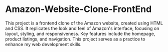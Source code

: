 # Amazon-Website-Clone-FrontEnd
This project is a frontend clone of the Amazon website, created using HTML and CSS. It replicates the look and feel of Amazon's interface, focusing on layout, styling, and responsiveness. Key features include the homepage, product listings, and navigation. This project serves as a practice to enhance my web development skills.
